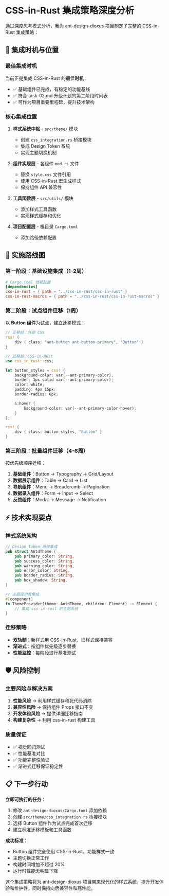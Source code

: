
# CSS-in-Rust 集成策略深度分析

通过深度思考模式分析，我为 ant-design-dioxus 项目制定了完整的 CSS-in-Rust 集成策略：

## 🎯 集成时机与位置

### 最佳集成时机
当前正是集成 CSS-in-Rust 的**最佳时机**：
- ✅ 基础组件已完成，有稳定的功能基线
- ✅ 符合 task-02.md 升级计划的第二阶段时间表
- ✅ 可作为项目重要里程碑，提升技术架构

### 核心集成位置

1. **样式系统中枢** - `src/theme/` 模块
   - 创建 `css_integration.rs` 桥接模块
   - 集成 Design Token 系统
   - 实现主题切换机制

2. **组件实现层** - 各组件 `mod.rs` 文件
   - 替换 `style.css` 文件引用
   - 使用 CSS-in-Rust 宏生成样式
   - 保持组件 API 兼容性

3. **工具函数层** - `src/utils/` 模块
   - 添加样式工具函数
   - 实现样式缓存和优化

4. **项目配置层** - 根目录 `Cargo.toml`
   - 添加路径依赖配置

## 🚀 实施路线图

### 第一阶段：基础设施集成（1-2周）
```toml
# Cargo.toml 依赖配置
[dependencies]
css-in-rust = { path = "../css-in-rust/css-in-rust" }
css-in-rust-macros = { path = "../css-in-rust/css-in-rust-macros" }
```

### 第二阶段：试点组件迁移（1周）
以 **Button 组件**为试点，建立迁移模式：

```rust
// 迁移前：外部 CSS
rsx! {
    div { class: "ant-button ant-button-primary", "Button" }
}

// 迁移后：CSS-in-Rust
use css_in_rust::css;

let button_styles = css! {
    background-color: var(--ant-primary-color);
    border: 1px solid var(--ant-primary-color);
    color: white;
    padding: 4px 15px;
    border-radius: 6px;

    &:hover {
        background-color: var(--ant-primary-color-hover);
    }
};

rsx! {
    div { class: button_styles, "Button" }
}
```

### 第三阶段：批量组件迁移（4-6周）
按优先级顺序迁移：
1. **基础组件**：Button → Typography → Grid/Layout
2. **数据展示组件**：Table → Card → List
3. **导航组件**：Menu → Breadcrumb → Pagination
4. **数据录入组件**：Form → Input → Select
5. **反馈组件**：Modal → Message → Notification

## ⚡ 技术实现要点

### 样式系统架构
```rust
// Design Token 系统集成
pub struct AntdTheme {
    pub primary_color: String,
    pub success_color: String,
    pub warning_color: String,
    pub error_color: String,
    pub border_radius: String,
    pub box_shadow: String,
}

// 主题提供者集成
#[component]
fn ThemeProvider(theme: AntdTheme, children: Element) -> Element {
    // 集成 css-in-rust 的主题系统
}
```

### 迁移策略
- **双轨制**：新样式用 CSS-in-Rust，旧样式保持兼容
- **渐进式**：按组件优先级逐步替换
- **性能监控**：每阶段进行基准测试

## 🛡️ 风险控制

### 主要风险与解决方案
1. **性能风险** → 利用样式缓存和死代码消除
2. **兼容性风险** → 保持组件 Props 接口不变
3. **开发体验风险** → 提供详细迁移指南
4. **构建复杂性** → 利用 css-in-rust 构建工具

### 质量保证
- ✅ 视觉回归测试
- ✅ 性能基准对比
- ✅ 功能完整性验证
- ✅ 渐进式迁移保证稳定性

## 📋 下一步行动

**立即可执行的任务**：
1. 修改 `ant-design-dioxus/Cargo.toml` 添加依赖
2. 创建 `src/theme/css_integration.rs` 桥接模块
3. 选择 Button 组件作为试点完成首次迁移
4. 建立标准迁移模板和工具函数

**成功标准**：
- Button 组件完全使用 CSS-in-Rust，功能样式一致
- 主题切换正常工作
- 构建时间增加不超过 20%
- 运行时性能无明显下降

这个集成策略将为 ant-design-dioxus 项目带来现代化的样式系统，提升开发体验和维护性，同时保持向后兼容性和高性能。
